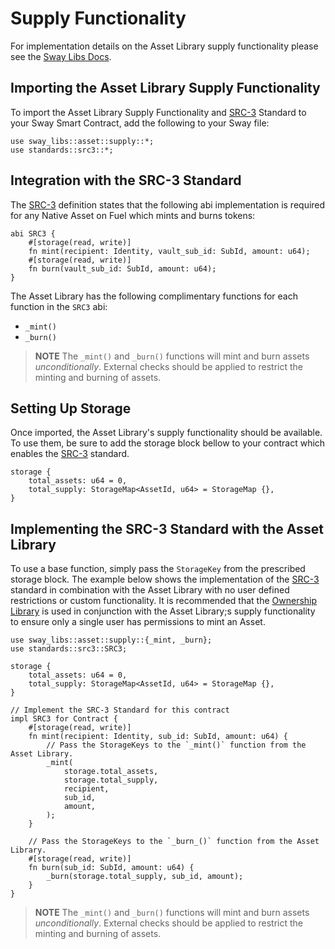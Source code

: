 # Supply Functionality

For implementation details on the Asset Library supply functionality please see the [Sway Libs Docs](https://fuellabs.github.io/sway-libs/master/sway_libs/asset/mint/index.html).

## Importing the Asset Library Supply Functionality

To import the Asset Library Supply Functionality and [SRC-3](https://github.com/FuelLabs/sway-standards/blob/master/SRCs/src-3.md) Standard to your Sway Smart Contract, add the following to your Sway file:

```sway
use sway_libs::asset::supply::*;
use standards::src3::*;
```

## Integration with the SRC-3 Standard

The [SRC-3](https://github.com/FuelLabs/sway-standards/blob/master/SRCs/src-3.md) definition states that the following abi implementation is required for any Native Asset on Fuel which mints and burns tokens:

```sway
abi SRC3 {
    #[storage(read, write)]
    fn mint(recipient: Identity, vault_sub_id: SubId, amount: u64);
    #[storage(read, write)]
    fn burn(vault_sub_id: SubId, amount: u64);
}
```

The Asset Library has the following complimentary functions for each function in the `SRC3` abi:

- `_mint()`
- `_burn()`

> **NOTE** The `_mint()` and `_burn()` functions will mint and burn assets *unconditionally*. External checks should be applied to restrict the minting and burning of assets.

## Setting Up Storage

Once imported, the Asset Library's supply functionality should be available. To use them, be sure to add the storage block bellow to your contract which enables the [SRC-3](https://github.com/FuelLabs/sway-standards/blob/master/SRCs/src-3.md) standard.

```sway
storage {
    total_assets: u64 = 0,
    total_supply: StorageMap<AssetId, u64> = StorageMap {},
}
```

## Implementing the SRC-3 Standard with the Asset Library

To use a base function, simply pass the `StorageKey` from the prescribed storage block. The example below shows the implementation of the [SRC-3](https://github.com/FuelLabs/sway-standards/blob/master/SRCs/src-3.md) standard in combination with the Asset Library with no user defined restrictions or custom functionality. It is recommended that the [Ownership Library](../../access_security/ownership/) is used in conjunction with the Asset Library;s supply functionality to ensure only a single user has permissions to mint an Asset.


```sway
use sway_libs::asset::supply::{_mint, _burn};
use standards::src3::SRC3;

storage {
    total_assets: u64 = 0,
    total_supply: StorageMap<AssetId, u64> = StorageMap {},
}

// Implement the SRC-3 Standard for this contract
impl SRC3 for Contract {
    #[storage(read, write)]
    fn mint(recipient: Identity, sub_id: SubId, amount: u64) {
        // Pass the StorageKeys to the `_mint()` function from the Asset Library.
        _mint(
            storage.total_assets,
            storage.total_supply,
            recipient,
            sub_id,
            amount,
        );
    }

    // Pass the StorageKeys to the `_burn_()` function from the Asset Library.
    #[storage(read, write)]
    fn burn(sub_id: SubId, amount: u64) {
        _burn(storage.total_supply, sub_id, amount);
    }
}
```

> **NOTE** The `_mint()` and `_burn()` functions will mint and burn assets *unconditionally*. External checks should be applied to restrict the minting and burning of assets.
